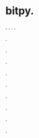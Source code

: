 # bitpy.
.
.
.
.












.






















































.
























.



























.

















































































.































































.































































































.















.


































.
